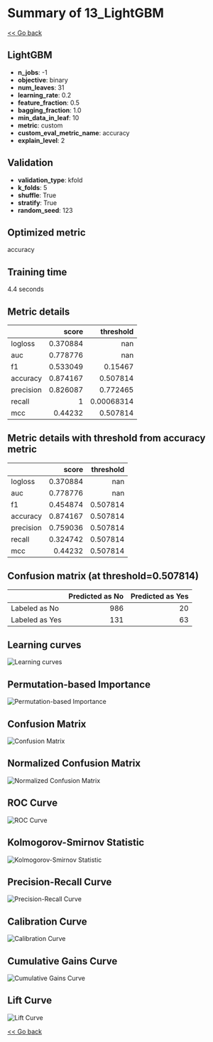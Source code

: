 # Summary of 13_LightGBM

[<< Go back](../README.md)


## LightGBM
- **n_jobs**: -1
- **objective**: binary
- **num_leaves**: 31
- **learning_rate**: 0.2
- **feature_fraction**: 0.5
- **bagging_fraction**: 1.0
- **min_data_in_leaf**: 10
- **metric**: custom
- **custom_eval_metric_name**: accuracy
- **explain_level**: 2

## Validation
 - **validation_type**: kfold
 - **k_folds**: 5
 - **shuffle**: True
 - **stratify**: True
 - **random_seed**: 123

## Optimized metric
accuracy

## Training time

4.4 seconds

## Metric details
|           |    score |    threshold |
|:----------|---------:|-------------:|
| logloss   | 0.370884 | nan          |
| auc       | 0.778776 | nan          |
| f1        | 0.533049 |   0.15467    |
| accuracy  | 0.874167 |   0.507814   |
| precision | 0.826087 |   0.772465   |
| recall    | 1        |   0.00068314 |
| mcc       | 0.44232  |   0.507814   |


## Metric details with threshold from accuracy metric
|           |    score |   threshold |
|:----------|---------:|------------:|
| logloss   | 0.370884 |  nan        |
| auc       | 0.778776 |  nan        |
| f1        | 0.454874 |    0.507814 |
| accuracy  | 0.874167 |    0.507814 |
| precision | 0.759036 |    0.507814 |
| recall    | 0.324742 |    0.507814 |
| mcc       | 0.44232  |    0.507814 |


## Confusion matrix (at threshold=0.507814)
|                |   Predicted as No |   Predicted as Yes |
|:---------------|------------------:|-------------------:|
| Labeled as No  |               986 |                 20 |
| Labeled as Yes |               131 |                 63 |

## Learning curves
![Learning curves](learning_curves.png)

## Permutation-based Importance
![Permutation-based Importance](permutation_importance.png)
## Confusion Matrix

![Confusion Matrix](confusion_matrix.png)


## Normalized Confusion Matrix

![Normalized Confusion Matrix](confusion_matrix_normalized.png)


## ROC Curve

![ROC Curve](roc_curve.png)


## Kolmogorov-Smirnov Statistic

![Kolmogorov-Smirnov Statistic](ks_statistic.png)


## Precision-Recall Curve

![Precision-Recall Curve](precision_recall_curve.png)


## Calibration Curve

![Calibration Curve](calibration_curve_curve.png)


## Cumulative Gains Curve

![Cumulative Gains Curve](cumulative_gains_curve.png)


## Lift Curve

![Lift Curve](lift_curve.png)



[<< Go back](../README.md)
